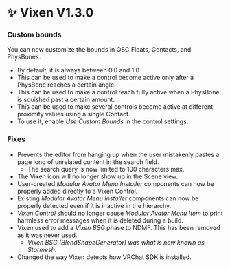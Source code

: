 ﻿---
date: 2024-08-17T10:20
unlisted: true
---

# ✨ Vixen V1.3.0

### Custom bounds

You can now customize the bounds in OSC Floats, Contacts, and PhysBones.
- By default, it is always between 0.0 and 1.0
- This can be used to make a control become active only after a PhysBone reaches a certain angle.
- This can be used to make a control reach fully active when a PhysBone is squished past a certain amount.
- This can be used to make several controls become active at different proximity values using a single Contact.
- To use it, enable *Use Custom Bounds* in the control settings.

### Fixes

- Prevents the editor from hanging up when the user mistakenly pastes a page long of unrelated content in the search field.
  - The search query is now limited to 100 characters max.
- The Vixen icon will no longer show up in the Scene view.
- User-created *Modular Avatar Menu Installer* components can now be properly added directly to a Vixen Control.
- Existing *Modular Avatar Menu Installer* components can now be properly detected even if it is inactive in the hierarchy.
- *Vixen Control* should no longer cause *Modular Avatar Menu Item* to print harmless error messages when it is deleted during a build.
- Vixen used to add a *Vixen BSG* phase to NDMF. This has been removed as it was never used.
  - *Vixen BSG (BlendShapeGenerator) was what is now known as Starmesh.*
- Changed the way Vixen detects how VRChat SDK is installed.